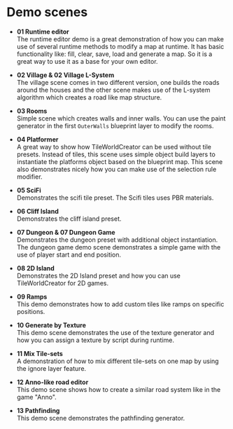 # Demo scenes

+ **01 Runtime editor**  
The runtime editor demo is a great demonstration of how you can make use of 
several runtime methods to modify a map at runtime.
It has basic functionality like: fill, clear, save, load and generate a map. 
So it is a great way to use it as a base for your own editor.

+ **02 Village & 02 Village L-System**  
The village scene comes in two different version, one builds the roads around the houses and the other scene makes use of the L-system algorithm
which creates a road like map structure.

+ **03 Rooms**  
  Simple scene which creates walls and inner walls. You can use the paint generator in the first `OuterWalls` blueprint layer to modify the rooms.

+ **04 Platformer**  
  A great way to show how TileWorldCreator can be used without tile presets. Instead of tiles, this scene uses simple object build layers to instantiate the platforms object based on the blueprint map. This scene also demonstrates nicely how you can make use of the selection rule modifier.

+ **05 SciFi**  
  Demonstrates the scifi tile preset. The Scifi tiles uses PBR materials.

+ **06 Cliff Island**  
  Demonstrates the cliff island preset.

+ **07 Dungeon & 07 Dungeon Game**  
  Demonstrates the dungeon preset with additional object instantiation.  
  The dungeon game demo scene demonstrates a simple game with the use of player start and end position.  

+ **08 2D Island**  
  Demonstrates the 2D Island preset and how you can use TileWorldCreator for 2D games.
  
+ **09 Ramps**  
This demo demonstrates how to add custom tiles like ramps on specific positions.
  
+ **10 Generate by Texture**  
This demo scene demonstrates the use of the texture generator and how you can assign a texture by script during runtime.
  
+ **11 Mix Tile-sets**  
A demonstration of how to mix different tile-sets on one map by using the ignore layer feature.  
  
+ **12 Anno-like road editor**  
This demo scene shows how to create a similar road system like in the game "Anno".
  
+ **13 Pathfinding**  
This demo scene demonstrates the pathfinding generator.
